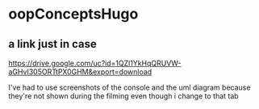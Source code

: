 # oopConceptsHugo

## a link just in case 
https://drive.google.com/uc?id=1QZl1YkHqQRUVW-aGHvI305ORTtPX0GHM&export=download

I've had to use screenshots of the console and the uml diagram because they're not shown during the filming even though i change to that tab
